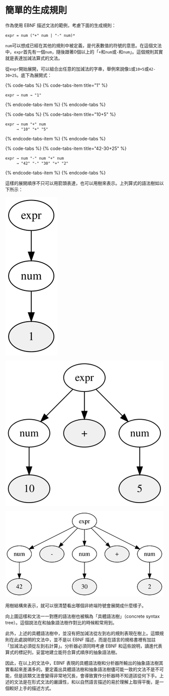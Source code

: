 # 簡單的生成規則

作為使用 EBNF 描述文法的範例，考慮下面的生成規則：

```text
expr = num ("+" num | "-" num)*
```

`num`可以想成已經在其他的規則中被定義，是代表數值的符號的意思。在這個文法中，`expr`首先有一個`num`，隨後跟著0個以上的「`+`和`num`或`-`和`num`」。這個規則其實就是表達加減法算式的文法。

從`expr`開始展開，可以組合出任意的加減法的字串，舉例來說像`1`或`10+5`或`42-30+25`。底下為展開式：

{% code-tabs %}
{% code-tabs-item title="1" %}
```text
expr → num → "1"
```
{% endcode-tabs-item %}
{% endcode-tabs %}

{% code-tabs %}
{% code-tabs-item title="10+5" %}
```text
expr → num "+" num
     → "10" "+" "5"
```
{% endcode-tabs-item %}
{% endcode-tabs %}

{% code-tabs %}
{% code-tabs-item title="42-30+25" %}
```text
expr → num "-" num "+" num
     → "42" "-" "30" "+" "2"
```
{% endcode-tabs-item %}
{% endcode-tabs %}

這樣的展開順序不只可以用箭頭表達，也可以用樹來表示。上列算式的語法樹如以下所示：

![1&#x7684;&#x8A9E;&#x6CD5;&#x6A39;](../../.gitbook/assets/index%20%2813%29.svg)

![10+5&#x7684;&#x8A9E;&#x6CD5;&#x6A39;](../../.gitbook/assets/index%20%281%29.svg)

![42-20+2&#x7684;&#x8A9E;&#x6CD5;&#x6A39;](../../.gitbook/assets/index%20%2812%29.svg)

用樹結構來表示，就可以很清楚看出哪個非終端符號會展開成什麼樣子。

向上圖這樣和文法一一對應的語法樹也被稱為「具體語法樹」（concrete syntax tree）。這個說法在和抽象語法樹作對比的時候較常用到。

此外，上述的具體語法樹中，並沒有把加減法從左到右的規則表現在樹上。這類規則在此處說明的文法中，並不是以 EBNF 描述，而是在語言的規格書裡有加註「加減法必須從左到右計算」。分析器必須同時考慮 EBNF 和這些說明，讀進代表算式的標記列，妥當地建立能符合算式順序的抽象語法樹。

因此，在以上的文法中，EBNF 表現的具體語法樹和分析器所輸出的抽象語法樹其實看起來差滿多的。要定義出具體語法樹和抽象語法樹儘可能一致的文法不是不可能，但是該類文法會變得非常地冗長，會導致實作分析器時不知道該從何下手。上述的文法是在形式文法的嚴謹性，和以自然語言描述的易於理解上取得平衡，是一個較好上手的描述方式。

